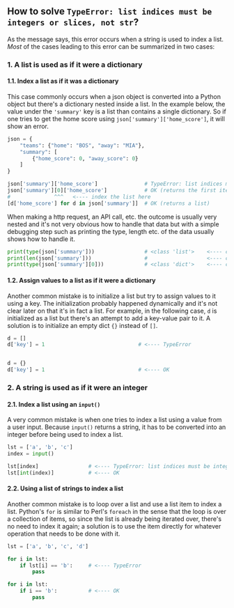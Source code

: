 ## How to solve `TypeError: list indices must be integers or slices, not str`?

As the message says, this error occurs when a string is used to index a list. _Most_ of the cases leading to this error can be summarized in two cases:

### 1. A list is used as if it were a dictionary

#### 1.1. Index a list as if it was a dictionary

This case commonly occurs when a json object is converted into a Python object but there's a dictionary nested inside a list. In the example below, the value under the `'summary'` key is a list than contains a single dictionary. So if one tries to get the home score using `json['summary']['home_score']`, it will show an error. 

```python
json = {
    "teams": {"home": "BOS", "away": "MIA"},
    "summary": [
        {"home_score": 0, "away_score": 0}
    ]
}

json['summary']['home_score']               # TypeError: list indices must be integers or slices, not str
json['summary'][0]['home_score']            # OK (returns the first item)
#              ^^^   <---- index the list here
[d['home_score'] for d in json['summary']]  # OK (returns a list)
```

When making a http request, an API call, etc. the outcome is usually very nested and it's not very obvious how to handle that data but with a simple debugging step such as printing the type, length etc. of the data usually shows how to handle it.

```python
print(type(json['summary']))                # <class 'list'>    <---- check the data type
print(len(json['summary']))                 #                   <---- check length of data
print(type(json['summary'][0]))             # <class 'dict'>    <---- check type of item
```

#### 1.2. Assign values to a list as if it were a dictionary

Another common mistake is to initialize a list but try to assign values to it using a key. The initialization probably happened dynamically and it's not clear later on that it's in fact a list. For example, in the following case, `d` is initialized as a list but there's an attempt to add a key-value pair to it. A solution is to initialize an empty dict `{}` instead of `[]`.

```python
d = []
d['key'] = 1                              # <---- TypeError


d = {}
d['key'] = 1                              # <---- OK
```


### 2. A string is used as if it were an integer

#### 2.1. Index a list using an `input()`

A very common mistake is when one tries to index a list using a value from a user input. Because `input()` returns a string, it has to be converted into an integer before being used to index a list.
   
```python
lst = ['a', 'b', 'c']
index = input()

lst[index]                # <---- TypeError: list indices must be integers or slices, not str
lst[int(index)]           # <---- OK
```

#### 2.2. Using a list of strings to index a list

Another common mistake is to loop over a list and use a list item to index a list. Python's `for` is similar to Perl's `foreach` in the sense that the loop is over a collection of items, so since the list is already being iterated over, there's no need to index it again; a solution is to use the item directly for whatever operation that needs to be done with it.
```python
lst = ['a', 'b', 'c', 'd']

for i in lst:
    if lst[i] == 'b':     # <---- TypeError
        pass

for i in lst:
    if i == 'b':          # <---- OK
        pass
```